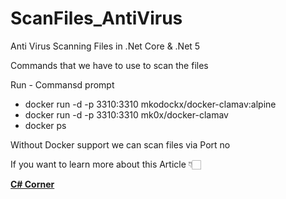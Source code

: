 # ScanFiles_AntiVirus
Anti Virus Scanning Files in .Net Core &amp; .Net 5


Commands that we have to use to scan the files

Run - Commansd prompt

- docker run -d -p 3310:3310 mkodockx/docker-clamav:alpine
- docker run -d -p 3310:3310 mk0x/docker-clamav
- docker ps


Without Docker support we can scan files via Port no

If you want to learn more about this Article 👇🏻

[**C# Corner**](https://www.c-sharpcorner.com/article/antivirus-protection-scan-on-document-upload-in-net/ "C# Corner")
